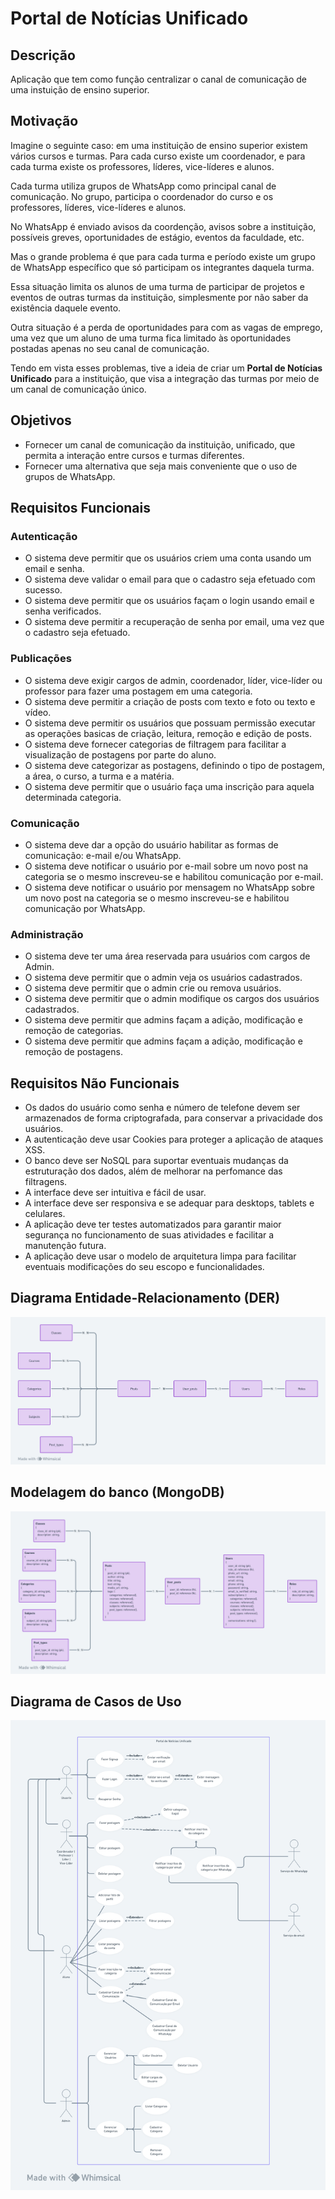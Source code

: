 # Portal de Notícias Unificado

## Descrição

Aplicação que tem como função centralizar o canal de comunicação de uma instuição de ensino superior.

## Motivação

Imagine o seguinte caso: em uma instituição de ensino superior existem vários cursos e turmas. Para cada curso existe um coordenador, e para cada turma existe os professores, líderes, vice-líderes e alunos.

Cada turma utiliza grupos de WhatsApp como principal canal de comunicação. No grupo, participa o coordenador do curso e os professores, líderes, vice-líderes e alunos.

No WhatsApp é enviado avisos da coordenção, avisos sobre a instituição, possíveis greves, oportunidades de estágio, eventos da faculdade, etc.

Mas o grande problema é que para cada turma e período existe um grupo de WhatsApp específico que só participam os integrantes daquela turma.

Essa situação limita os alunos de uma turma de participar de projetos e eventos de outras turmas da instituição, simplesmente por não saber da existência daquele evento.

Outra situação é a perda de oportunidades para com as vagas de emprego, uma vez que um aluno de uma turma fica limitado às oportunidades postadas apenas no seu canal de comunicação.

Tendo em vista esses problemas, tive a ideia de criar um <b>Portal de Notícias Unificado</b> para a instituição, que visa a integração das turmas por meio de um canal de comunicação único.

## Objetivos

- Fornecer um canal de comunicação da instituição, unificado, que permita a interação entre cursos e turmas diferentes.
- Fornecer uma alternativa que seja mais conveniente que o uso de grupos de WhatsApp.

## Requisitos Funcionais

### Autenticação

- O sistema deve permitir que os usuários criem uma conta usando um email e senha.
- O sistema deve validar o email para que o cadastro seja efetuado com sucesso.
- O sistema deve permitir que os usuários façam o login usando email e senha verificados.
- O sistema deve permitir a recuperação de senha por email, uma vez que o cadastro seja efetuado.

### Publicações

- O sistema deve exigir cargos de admin, coordenador, líder, vice-líder ou professor para fazer uma postagem em uma categoria.
- O sistema deve permitir a criação de posts com texto e foto ou texto e vídeo.
- O sistema deve permitir os usuários que possuam permissão executar as operações basicas de criação, leitura, remoção e edição de posts.
- O sistema deve fornecer categorias de filtragem para facilitar a visualização de postagens por parte do aluno.
- O sistema deve categorizar as postagens, definindo o tipo de postagem, a área, o curso, a turma e a matéria.
- O sistema deve permitir que o usuário faça uma inscrição para aquela determinada categoria.

### Comunicação

- O sistema deve dar a opção do usuário habilitar as formas de comunicação: e-mail e/ou WhatsApp.
- O sistema deve notificar o usuário por e-mail sobre um novo post na categoria se o mesmo inscreveu-se e habilitou comunicação por e-mail.
- O sistema deve notificar o usuário por mensagem no WhatsApp sobre um novo post na categoria se o mesmo inscreveu-se e habilitou comunicação por WhatsApp.

### Administração

- O sistema deve ter uma área reservada para usuários com cargos de Admin.
- O sistema deve permitir que o admin veja os usuários cadastrados.
- O sistema deve permitir que o admin crie ou remova usuários.
- O sistema deve permitir que o admin modifique os cargos dos usuários cadastrados.
- O sistema deve permitir que admins façam a adição, modificação e remoção de categorias.
- O sistema deve permitir que admins façam a adição, modificação e remoção de postagens.

## Requisitos Não Funcionais

- Os dados do usuário como senha e número de telefone devem ser armazenados de forma criptografada, para conservar a privacidade dos usuários.
- A autenticação deve usar Cookies para proteger a aplicação de ataques XSS.
- O banco deve ser NoSQL para suportar eventuais mudanças da estruturação dos dados, além de melhorar na perfomance das filtragens.
- A interface deve ser intuitiva e fácil de usar.
- A interface deve ser responsiva e se adequar para desktops, tablets e celulares.
- A aplicação deve ter testes automatizados para garantir maior segurança no funcionamento de suas atividades e facilitar a manutenção futura.
- A aplicação deve usar o modelo de arquitetura limpa para facilitar eventuais modificações do seu escopo e funcionalidades.

## Diagrama Entidade-Relacionamento (DER)

<img src="./docs/images/DER.png" alt="diagrama entidade relacionamento" />

## Modelagem do banco (MongoDB)

<img src="./docs/images/relational-model.png" />

## Diagrama de Casos de Uso

<img src="./docs/images/usecases-diagram.png" alt="diagrama de cassos de uso" />
